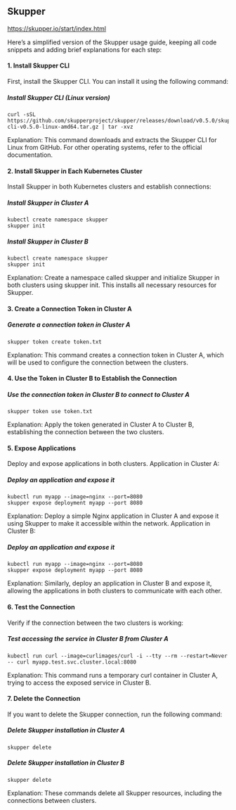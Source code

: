 ## Skupper

https://skupper.io/start/index.html

Here’s a simplified version of the Skupper usage guide, keeping all code snippets and adding brief explanations for each step:
#### 1. Install Skupper CLI

First, install the Skupper CLI. You can install it using the following command:

##### Install Skupper CLI (Linux version)
```
curl -sSL https://github.com/skupperproject/skupper/releases/download/v0.5.0/skupper-cli-v0.5.0-linux-amd64.tar.gz | tar -xvz
```

Explanation: This command downloads and extracts the Skupper CLI for Linux from GitHub. For other operating systems, refer to the official documentation.
#### 2. Install Skupper in Each Kubernetes Cluster

Install Skupper in both Kubernetes clusters and establish connections:

##### Install Skupper in Cluster A
```
kubectl create namespace skupper
skupper init
```

##### Install Skupper in Cluster B
```
kubectl create namespace skupper
skupper init
```

Explanation: Create a namespace called skupper and initialize Skupper in both clusters using skupper init. This installs all necessary resources for Skupper.
#### 3. Create a Connection Token in Cluster A

##### Generate a connection token in Cluster A
```
skupper token create token.txt
```

Explanation: This command creates a connection token in Cluster A, which will be used to configure the connection between the clusters.
#### 4. Use the Token in Cluster B to Establish the Connection

##### Use the connection token in Cluster B to connect to Cluster A
```
skupper token use token.txt
```

Explanation: Apply the token generated in Cluster A to Cluster B, establishing the connection between the two clusters.
#### 5. Expose Applications

Deploy and expose applications in both clusters.
Application in Cluster A:

##### Deploy an application and expose it
```
kubectl run myapp --image=nginx --port=8080
skupper expose deployment myapp --port 8080
```

Explanation: Deploy a simple Nginx application in Cluster A and expose it using Skupper to make it accessible within the network.
Application in Cluster B:

##### Deploy an application and expose it
```
kubectl run myapp --image=nginx --port=8080
skupper expose deployment myapp --port 8080
```

Explanation: Similarly, deploy an application in Cluster B and expose it, allowing the applications in both clusters to communicate with each other.

#### 6. Test the Connection

Verify if the connection between the two clusters is working:

##### Test accessing the service in Cluster B from Cluster A
```
kubectl run curl --image=curlimages/curl -i --tty --rm --restart=Never -- curl myapp.test.svc.cluster.local:8080
```

Explanation: This command runs a temporary curl container in Cluster A, trying to access the exposed service in Cluster B.
#### 7. Delete the Connection

If you want to delete the Skupper connection, run the following command:

##### Delete Skupper installation in Cluster A
```
skupper delete
```

##### Delete Skupper installation in Cluster B
```
skupper delete
```

Explanation: These commands delete all Skupper resources, including the connections between clusters.

